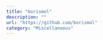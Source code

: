 ```yaml
---
title: "borismol"
description: ""
url: "https://github.com/borismol"
category: "Miscellaneous"
---
```

